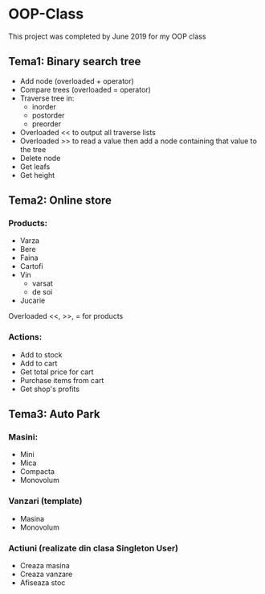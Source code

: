 # OOP-Class
This project was completed by June 2019 for my OOP class
## Tema1: Binary search tree
  * Add node (overloaded + operator)
  * Compare trees (overloaded = operator)
  * Traverse tree in:
    * inorder
    * postorder
    * preorder
  * Overloaded << to output all traverse lists
  * Overloaded >> to read a value then add a node containing that value to the tree
  * Delete node
  * Get leafs
  * Get height
  
## Tema2: Online store
### Products:
  * Varza
  * Bere
  * Faina
  * Cartofi
  * Vin 
    * varsat
    * de soi
  * Jucarie
  
Overloaded <<, >>, = for products

### Actions:
  * Add to stock
  * Add to cart
  * Get total price for cart
  * Purchase items from cart
  * Get shop's profits
  
## Tema3: Auto Park
### Masini:
  * Mini
  * Mica
  * Compacta
  * Monovolum

### Vanzari (template)
  * Masina
  * Monovolum
  
### Actiuni (realizate din clasa Singleton User)
  * Creaza masina
  * Creaza vanzare
  * Afiseaza stoc
